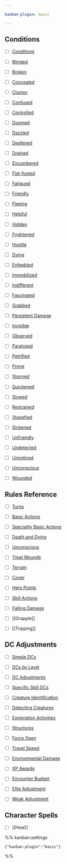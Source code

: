 ```yaml
---

kanban-plugin: basic

---
```


## Conditions

- [ ] [Conditions](Mechanics/Conditions/Conditions)
- [ ] [Blinded](../Conditions/Blinded.md)
- [ ] [Broken](../Conditions/Broken.md)
- [ ] [Concealed](../Conditions/Concealed.md)
- [ ] [Clumsy](../Conditions/Clumsy.md)
- [ ] [Confused](../Conditions/Confused.md)
- [ ] [Controlled](../Conditions/Controlled.md)
- [ ] [Doomed](../Conditions/Doomed.md)
- [ ] [Dazzled](../Conditions/Dazzled.md)
- [ ] [Deafened](../Conditions/Deafened.md)
- [ ] [Drained](../Conditions/Drained.md)
- [ ] [Encumbered](../Conditions/Encumbered.md)
- [ ] [Flat-footed](../Conditions/Flat-footed.md)
- [ ] [Fatigued](../Conditions/Fatigued.md)
- [ ] [Friendly](../Conditions/Friendly.md)
- [ ] [Fleeing](../Conditions/Fleeing.md)
- [ ] [Helpful](../Conditions/Helpful.md)
- [ ] [Hidden](../Conditions/Hidden.md)
- [ ] [Frightened](../Conditions/Frightened.md)
- [ ] [Hostile](../Conditions/Hostile.md)
- [ ] [Dying](../Conditions/Dying.md)
- [ ] [Enfeebled](../Conditions/Enfeebled.md)
- [ ] [Immobilized](../Conditions/Immobilized.md)
- [ ] [Indifferent](../Conditions/Indifferent.md)
- [ ] [Fascinated](../Conditions/Fascinated.md)
- [ ] [Grabbed](../Conditions/Grabbed.md)
- [ ] [Persistent Damage](../Conditions/Persistent%20Damage.md)
- [ ] [Invisible](../Conditions/Invisible.md)
- [ ] [Observed](../Conditions/Observed.md)
- [ ] [Paralyzed](../Conditions/Paralyzed.md)
- [ ] [Petrified](../Conditions/Petrified.md)
- [ ] [Prone](../Conditions/Prone.md)
- [ ] [Stunned](../Conditions/Stunned.md)
- [ ] [Quickened](../Conditions/Quickened.md)
- [ ] [Slowed](../Conditions/Slowed.md)
- [ ] [Restrained](../Conditions/Restrained.md)
- [ ] [Stupefied](../Conditions/Stupefied.md)
- [ ] [Sickened](../Conditions/Sickened.md)
- [ ] [Unfriendly](../Conditions/Unfriendly.md)
- [ ] [Undetected](../Conditions/Undetected.md)
- [ ] [Unnoticed](../Conditions/Unnoticed.md)
- [ ] [Unconscious](../Conditions/Unconscious.md)
- [ ] [Wounded](../Conditions/Wounded.md)


## Rules Reference

- [ ] [Turns](Rules%20Reference.md#Turns)
- [ ] [Basic Actions](Rules%20Reference.md#Basic%20Actions)
- [ ] [Speciality Basic Actions](Rules%20Reference.md#Speciality%20Basic%20Actions)
- [ ] [Death and Dying](Rules%20Reference.md#Death%20and%20Dying)
- [ ] [Unconscious](Rules%20Reference.md#Unconscious)
- [ ] [Treat Wounds](Rules%20Reference.md#Treat%20Wounds)
- [ ] [Terrain](Rules%20Reference.md#Terrain)
- [ ] [Cover](Rules%20Reference.md#Cover)
- [ ] [Hero Points](Rules%20Reference.md#Hero%20Points)
- [ ] [Skill Actions](Rules%20Reference.md#Skill%20Actions)
- [ ] [Falling Damage](Rules%20Reference.md#Falling%20Damage)
- [ ] [[Grapple]]
- [ ] [[Tripping]]


## DC Adjustments

- [ ] [Simple DCs](Rules%20Reference.md#Simple%20DCs)
- [ ] [DCs by Level](Rules%20Reference.md#DCs%20by%20Level)
- [ ] [DC Adjustments](Rules%20Reference.md#DC%20Adjustments)
- [ ] [Specific Skill DCs](Rules%20Reference.md#Specific%20Skill%20DCs)
- [ ] [Creature Identification](Rules%20Reference.md#Creature%20Identification)
- [ ] [Detecting Creatures](Rules%20Reference.md#Detecting%20Creatures)
- [ ] [Exploration Activities](Rules%20Reference.md#Exploration%20Activities)
- [ ] [Structures](Rules%20Reference.md#Structures)
- [ ] [Force Open](Rules%20Reference.md#Force%20Open)
- [ ] [Travel Speed](Rules%20Reference.md#Travel%20Speed)
- [ ] [Environmental Damage](Rules%20Reference.md#Environmental%20Damage)
- [ ] [XP Awards](Rules%20Reference.md#XP%20Awards)
- [ ] [Encounter Budget](Rules%20Reference.md#Encounter%20Budget)
- [ ] [Elite Adjustment](Rules%20Reference.md#Elite%20Adjustment)
- [ ] [Weak Adjustment](Rules%20Reference.md#Weak%20Adjustment)


## Character Spells

- [ ] [[Heal]]




%% kanban:settings
```
{"kanban-plugin":"basic"}
```
%%